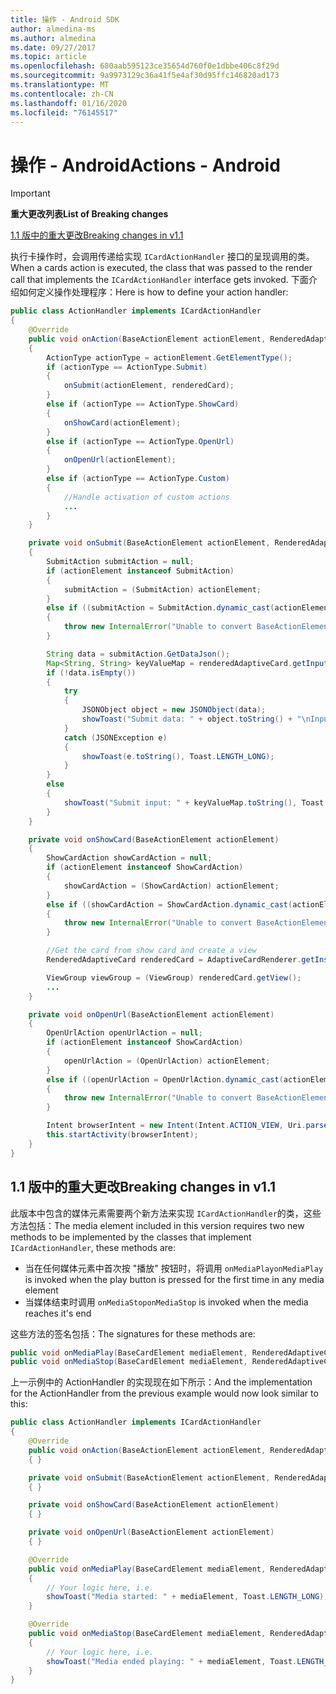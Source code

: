 ```yaml
---
title: 操作 - Android SDK
author: almedina-ms
ms.author: almedina
ms.date: 09/27/2017
ms.topic: article
ms.openlocfilehash: 680aab595123ce35654d760f0e1dbbe406c8f29d
ms.sourcegitcommit: 9a9973129c36a41f5e4af30d95ffc146820ad173
ms.translationtype: MT
ms.contentlocale: zh-CN
ms.lasthandoff: 01/16/2020
ms.locfileid: "76145517"
---
```

# <a name="actions---android"></a><span data-ttu-id="0167d-102">操作 - Android</span><span class="sxs-lookup"><span data-stu-id="0167d-102">Actions - Android</span></span>

> [!IMPORTANT]
> <span data-ttu-id="0167d-103">**重大更改列表**</span><span class="sxs-lookup"><span data-stu-id="0167d-103">**List of Breaking changes**</span></span>
> 
> [<span data-ttu-id="0167d-104">1.1 版中的重大更改</span><span class="sxs-lookup"><span data-stu-id="0167d-104">Breaking changes in v1.1</span></span>](#breaking-changes-in-v11)
> 

<span data-ttu-id="0167d-105">执行卡操作时，会调用传递给实现 ```ICardActionHandler``` 接口的呈现调用的类。</span><span class="sxs-lookup"><span data-stu-id="0167d-105">When a cards action is executed, the class that was passed to the render call that implements the ```ICardActionHandler``` interface gets invoked.</span></span> <span data-ttu-id="0167d-106">下面介绍如何定义操作处理程序：</span><span class="sxs-lookup"><span data-stu-id="0167d-106">Here is how to define your action handler:</span></span>

```java
public class ActionHandler implements ICardActionHandler
{
    @Override
    public void onAction(BaseActionElement actionElement, RenderedAdaptiveCard renderedCard)
    {
        ActionType actionType = actionElement.GetElementType();
        if (actionType == ActionType.Submit)
        {
            onSubmit(actionElement, renderedCard);
        }
        else if (actionType == ActionType.ShowCard)
        {
            onShowCard(actionElement);
        }
        else if (actionType == ActionType.OpenUrl)
        {
            onOpenUrl(actionElement);
        }
        else if (actionType == ActionType.Custom)
        {
            //Handle activation of custom actions
            ...
        }
    }

    private void onSubmit(BaseActionElement actionElement, RenderedAdaptiveCard renderedAdaptiveCard)
    {
        SubmitAction submitAction = null;
        if (actionElement instanceof SubmitAction)
        {
            submitAction = (SubmitAction) actionElement;
        }
        else if ((submitAction = SubmitAction.dynamic_cast(actionElement)) == null)
        {
            throw new InternalError("Unable to convert BaseActionElement to ShowCardAction object model.");
        }

        String data = submitAction.GetDataJson();
        Map<String, String> keyValueMap = renderedAdaptiveCard.getInputs();
        if (!data.isEmpty())
        {
            try
            {
                JSONObject object = new JSONObject(data);
                showToast("Submit data: " + object.toString() + "\nInput: " + keyValueMap.toString(), Toast.LENGTH_LONG);
            }
            catch (JSONException e)
            {
                showToast(e.toString(), Toast.LENGTH_LONG);
            }
        }
        else
        {
            showToast("Submit input: " + keyValueMap.toString(), Toast.LENGTH_LONG);
        }
    }

    private void onShowCard(BaseActionElement actionElement)
    {
        ShowCardAction showCardAction = null;
        if (actionElement instanceof ShowCardAction)
        {
            showCardAction = (ShowCardAction) actionElement;
        }
        else if ((showCardAction = ShowCardAction.dynamic_cast(actionElement)) == null)
        {
            throw new InternalError("Unable to convert BaseActionElement to ShowCardAction object model.");
        }

        //Get the card from show card and create a view
        RenderedAdaptiveCard renderedCard = AdaptiveCardRenderer.getInstance().render(context, fragmentManager, showCardAction.GetCard(), cardActionHandler, hostConfig);

        ViewGroup viewGroup = (ViewGroup) renderedCard.getView();
        ...
    }

    private void onOpenUrl(BaseActionElement actionElement)
    {
        OpenUrlAction openUrlAction = null;
        if (actionElement instanceof ShowCardAction)
        {
            openUrlAction = (OpenUrlAction) actionElement;
        }
        else if ((openUrlAction = OpenUrlAction.dynamic_cast(actionElement)) == null)
        {
            throw new InternalError("Unable to convert BaseActionElement to ShowCardAction object model.");
        }

        Intent browserIntent = new Intent(Intent.ACTION_VIEW, Uri.parse(openUrlAction.GetUrl()));
        this.startActivity(browserIntent);
    }
}
```

## <a name="breaking-changes-in-v11"></a><span data-ttu-id="0167d-107">1\.1 版中的重大更改</span><span class="sxs-lookup"><span data-stu-id="0167d-107">Breaking changes in v1.1</span></span>

<span data-ttu-id="0167d-108">此版本中包含的媒体元素需要两个新方法来实现 ```ICardActionHandler```的类，这些方法包括：</span><span class="sxs-lookup"><span data-stu-id="0167d-108">The media element included in this version requires two new methods to be implemented by the classes that implement ```ICardActionHandler```, these methods are:</span></span>

* <span data-ttu-id="0167d-109">当在任何媒体元素中首次按 "播放" 按钮时，将调用 ```onMediaPlay```</span><span class="sxs-lookup"><span data-stu-id="0167d-109">```onMediaPlay``` is invoked when the play button is pressed for the first time in any media element</span></span>
* <span data-ttu-id="0167d-110">当媒体结束时调用 ```onMediaStop```</span><span class="sxs-lookup"><span data-stu-id="0167d-110">```onMediaStop``` is invoked when the media reaches it's end</span></span>

<span data-ttu-id="0167d-111">这些方法的签名包括：</span><span class="sxs-lookup"><span data-stu-id="0167d-111">The signatures for these methods are:</span></span>

```java
public void onMediaPlay(BaseCardElement mediaElement, RenderedAdaptiveCard renderedAdaptiveCard)
public void onMediaStop(BaseCardElement mediaElement, RenderedAdaptiveCard renderedAdaptiveCard)
```

<span data-ttu-id="0167d-112">上一示例中的 ActionHandler 的实现现在如下所示：</span><span class="sxs-lookup"><span data-stu-id="0167d-112">And the implementation for the ActionHandler from the previous example would now look similar to this:</span></span>

```java
public class ActionHandler implements ICardActionHandler
{
    @Override
    public void onAction(BaseActionElement actionElement, RenderedAdaptiveCard renderedCard)
    { }

    private void onSubmit(BaseActionElement actionElement, RenderedAdaptiveCard renderedAdaptiveCard) 
    { }

    private void onShowCard(BaseActionElement actionElement)
    { }

    private void onOpenUrl(BaseActionElement actionElement)
    { }

    @Override
    public void onMediaPlay(BaseCardElement mediaElement, RenderedAdaptiveCard renderedAdaptiveCard)
    {
        // Your logic here, i.e.
        showToast("Media started: " + mediaElement, Toast.LENGTH_LONG);
    }

    @Override
    public void onMediaStop(BaseCardElement mediaElement, RenderedAdaptiveCard renderedAdaptiveCard)
    {
        // Your logic here, i.e.
        showToast("Media ended playing: " + mediaElement, Toast.LENGTH_LONG);
    }
}
```
